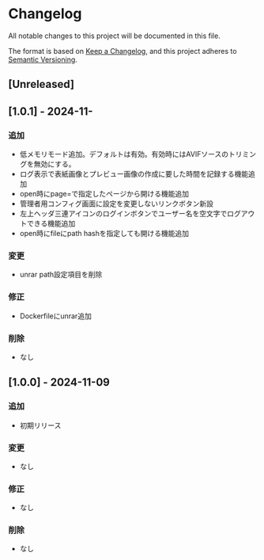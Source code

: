 # Changelog

All notable changes to this project will be documented in this file.

The format is based on [Keep a Changelog](https://keepachangelog.com/en/1.1.0/),
and this project adheres to [Semantic Versioning](https://semver.org/spec/v2.0.0.html).

## [Unreleased]

## [1.0.1] - 2024-11-

### 追加
- 低メモリモード追加。デフォルトは有効。有効時にはAVIFソースのトリミングを無効にする。
- ログ表示で表紙画像とプレビュー画像の作成に要した時間を記録する機能追加
- open時にpage=で指定したページから開ける機能追加
- 管理者用コンフィグ画面に設定を変更しないリンクボタン新設
- 左上ヘッダ三連アイコンのログインボタンでユーザー名を空文字でログアウトできる機能追加
- open時にfileにpath hashを指定しても開ける機能追加

### 変更
- unrar path設定項目を削除

### 修正
- Dockerfileにunrar追加

### 削除
- なし



## [1.0.0] - 2024-11-09

### 追加
- 初期リリース

### 変更
- なし

### 修正
- なし

### 削除
- なし

